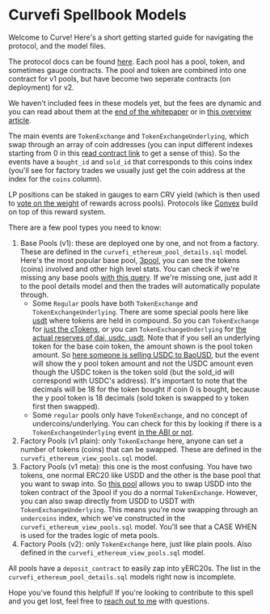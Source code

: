 # Curvefi Spellbook Models 

Welcome to Curve! Here's a short getting started guide for navigating the protocol, and the model files. 

The protocol docs can be found [here](https://resources.curve.fi/). Each pool has a pool, token, and sometimes gauge contracts. The pool and token are combined into one contract for v1 pools, but have become two seperate contracts (on deployment) for v2.

We haven't included fees in these models yet, but the fees are dynamic and you can read about them at the [end of the whitepaper](https://classic.curve.fi/files/crypto-pools-paper.pdf) or in [this overview article](https://nagaking.substack.com/p/deep-dive-curve-v2-parameters).

The main events are `TokenExchange` and `TokenExchangeUnderlying`, which swap through an array of coin addresses (you can input different indexes starting from 0 in this [read contract link](https://etherscan.io/address/0xbebc44782c7db0a1a60cb6fe97d0b483032ff1c7#readContract) to get a sense of this). So the events have a `bought_id` and `sold_id` that corresponds to this coins index (you'll see for factory trades we usually just get the coin address at the index for the `coins` column).

LP positions can be staked in gauges to earn CRV yield (which is then used to [vote on the weight](https://dao.curve.fi/gaugeweight) of rewards across pools). Protocols like [Convex](https://www.convexfinance.com/stake) build on top of this reward system.

There are a few pool types you need to know: 
1. Base Pools (v1): these are deployed one by one, and not from a factory. These are defined in the `curvefi_ethereum_pool_details.sql` model. Here's the most popular base pool, [3pool](https://curve.fi/#/ethereum/pools/3pool/deposit), you can see the tokens (coins) involved and other high level stats. You can check if we're missing any base pools [with this query](https://dune.com/queries/1927331). If we're missing one, just add it to the pool details model and then the trades will automatically populate through.
    - Some `Regular` pools have both `TokenExchange` and `TokenExchangeUnderlying`. There are some special pools here like [usdt](https://etherscan.io/address/0x52ea46506b9cc5ef470c5bf89f17dc28bb35d85c#readContract) where tokens are held in compound. So you can `TokenExchange` for [just the cTokens](https://etherscan.io/tx/0x79b2880bb2e684a64a5bdfd76dd06edd76675ba161d0ad42f919806e87e8cdac), or you can `TokenExchangeUnderlying` for [the actual reserves of dai, usdc, usdt](https://etherscan.io/tx/0x219ff387329417ebd082a51d15d193adcd343e7a07d436cd0aa2697b25e2e32d). Note that if you sell an underlying token for the base coin token, the amount shown is the pool token amount. So [here someone is selling USDC to BaoUSD](https://etherscan.io/tx/0xee63bdb6adf42f21c6796465cd0d48e6a6c2918f929004489a6445147916c7e5), but the event will show the y pool token amount and not the USDC amount even though the USDC token is the token sold (but the sold_id will correspond with USDC's address). It's important to note that the decimals will be 18 for the token bought if coin 0 is bought, because the y pool token is 18 decimals (sold token is swapped to y token first then swapped).
    - Some `regular` pools only have `TokenExchange`, and no concept of undercoins/underlying. You can check for this by looking if there is a `TokenExchangeUnderlying` event [in the ABI or not](https://dune.com/queries/1537319/2577384?contract_t6c1ea=0x890f4e345B1dAED0367A877a1612f86A1f86985f).
2. Factory Pools (v1 plain): only `TokenExchange` here, anyone can set a number of tokens (coins) that can be swapped. These are defined in the `curvefi_ethereum_view_pools.sql` model.
3. Factory Pools (v1 meta): this one is the most confusing. You have two tokens, one normal ERC20 like USDD and the other is the base pool that you want to swap into. So [this pool](https://curve.fi/#/ethereum/pools/factory-v2-116/deposit) allows you to swap USDD into the token contract of the 3pool if you do a normal `TokenExchange`. However, you can also swap directly from USDD to USDT with `TokenExchangeUnderlying`. This means you're now swapping through an `undercoins` index, which we've constructed in the `curvefi_ethereum_view_pools.sql` model. You'll see that a CASE WHEN is used for the trades logic of meta pools.
4. Factory Pools (v2): only `TokenExchange` here, just like plain pools. Also defined in the `curvefi_ethereum_view_pools.sql` model.

All pools have a `deposit_contract` to easily zap into yERC20s. The list in the `curvefi_ethereum_pool_details.sql` models right now is incomplete.

Hope you've found this helpful! If you're looking to contribute to this spell and you get lost, feel free to [reach out to me](https://twitter.com/andrewhong5297) with questions.
